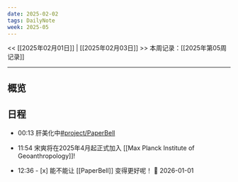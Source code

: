```yaml
---
date: 2025-02-02
tags: DailyNote
week: 2025-05
---
```

<< [[2025年02月01日]] | [[2025年02月03日]] >>
本周记录：[[2025年第05周记录]]

-----

## 概览

## 日程

- 00:13 肝美化中[#project/PaperBell](app://obsidian.md/index.html#project/PaperBell)

- 11:54 宋爽将在2025年4月起正式加入 [[Max Planck Institute of Geoanthropology]]!

- 12:36 - [x] 能不能让 [[PaperBell]] 变得更好呢！ 📅 2026-01-01
